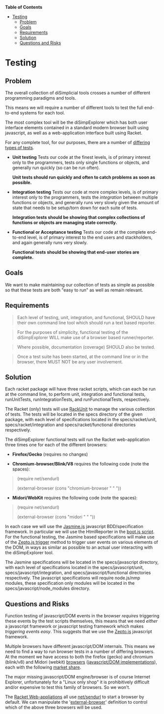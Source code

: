 **Table of Contents**

  - [Testing](#testing)
    - [Problem](#problem)
    - [Goals](#goals)
    - [Requirements](#requirements)
    - [Solution](#solution)
    - [Questions and Risks](#questions-and-risks)

<!--- END TOC -->

# Testing

## Problem

The overall collection of diSimplicial tools crosses a number of 
different programming paradigms and tools.

This means we will require a number of different tools to test the full 
end-to-end systems for each tool.

The most complex tool will be the diSimpExplorer which has both user 
interface elements contained in a standard modern browser built using 
javascript, as well as a web-application interface built using Racket.

For any complete tool, for our purposes, there are a number of 
[differing types of 
tests](http://stackoverflow.com/questions/4904096/whats-the-difference-between-unit-functional-acceptance-and-integration-test).

  * **Unit testing** Tests our code at the finest levels, is of primary 
    interest only to the programmers, tests only single functions or 
    objects, and generally run quickly (so can be run often).

    **Unit tests should run quickly and often to catch problems as soon 
    as possible.**

  * **Integration testing** Tests our code at more complex levels, is of 
    primary interest only to the programmers, tests the *integration* 
    between multiple functions or objects, and generally runs very slowly 
    given the amount of state that needs to be setup/torn down for each 
    suite of tests.

    **Integration tests should be showing that complex collections of 
    functions or objects are managing state correctly.**

  * **Functional or Acceptance testing** Tests our code at the complete 
    end-to-end level, is of primary interest to the end users and 
    stackholders, and again generally runs very slowly.

    **Functional tests should be showing that end-user stories are 
    complete.**

## Goals

We want to make maintaining our collection of tests as simple as 
possible so that these tests are both "easy to run" as well as remain 
relevant.

## Requirements

> Each level of testing, unit, integration, and functional, SHOULD have 
> their own command line tool which should run a text based reporter.

> For the purposes of simplicity, functional testing of the 
> diSimpExplorer WILL make use of a browser based runner/reporter.

> Where possible, documentation (coverage) SHOULD also be tested.

> Once a test suite has been started, at the command line or in the 
> browser, there MUST NOT be any user involvement.

## Solution

Each racket package will have three racket scripts, which can each be 
run at the command line, to perform unit, integration and functional 
tests, runUnitTests, runIntegrationTests, and runFunctionalTests, 
respectively.

The Racket (only) tests will use 
[RackUnit](http://docs.racket-lang.org/rackunit/) to manage the various 
collection of tests. The tests will be located in the specs directory of 
the given package, with each level of specifications located in the 
specs/racket/unit, specs/racket/integration and specs/racket/functional 
directories respectively.

The diSimpExplorer functional tests will run the Racket web-application 
three times one for each of the different browsers:

  * **Firefox/Gecko** (requires no changes)

  * **Chromium-browser/Blink/V8** requires the following code (note the 
    spaces):
    
> (require net/sendurl)
>
> (external-browser (cons "chromium-browser " " "))

  * **Midori/WebKit** requires the following code (note the spaces):

> (require net/sendurl)
>
> (external-browser (cons "midori " " "))

In each case we will use the [Jasmine.js](http://jasmine.github.io/) 
javascript BDD/specification framework. In particular we will use the 
HtmlReporter in the [boot.js 
script](http://jasmine.github.io/2.4/boot.html). For the functional 
testing, the Jasmine based specifications will make use of the [Zepto.js 
trigger](http://zeptojs.com/#trigger) method to trigger user events on 
various elements of the DOM, in ways as similar as possible to an actual 
user interacting with the diSimpExplorer tool.

The Jasmine specifications will be located in the specs/javascript 
directory, with each level of specifications located in the 
specs/javascript/unit, specs/javascript/integration, and 
specs/javascript/functional directories respectively. The javascript 
specifications will require node.js/nmp modules, these specification 
only modules will be located in the specs/javascript/node_modules 
directory.

## Questions and Risks

Function testing of javascript/DOM events in the browser *requires* 
triggering these events by the test scripts themselves, this means that 
we need *either* a javascript framework or javascript testing framework 
which makes *triggering events easy*. This suggests that we use the 
[Zepto.js](http://zeptojs.com/) javascript framework. 

Multiple browsers have different javascript/DOM internals. This means we 
need to find a way to run browser tests in a number of differing 
browsers. At the moment we have access to both the firefox (gecko) and 
chromium (blink/v8) and Midori (webkit) 
[browsers](https://help.ubuntu.com/community/WebBrowsers) 
([javascript/DOM 
implementations](https://en.wikipedia.org/wiki/Comparison_of_layout_engines_%28ECMAScript%29)), 
each with the following [market 
share](https://www.netmarketshare.com/browser-market-share.aspx?qprid=2&qpcustomd=0). 

The major missing javascript/DOM engine/browser is of course Internet 
Explorer, unfortunately for a "Linux only shop" it is prohibitively 
difficult and/or expensive to test this family of browsers. So we won't.

The [Racket Web-appliations](https://docs.racket-lang.org/web-server/) 
all use [net/sendurl](https://docs.racket-lang.org/net/sendurl.html) to 
start a browser by default. We can manipulate the 
'[external-browser](https://docs.racket-lang.org/net/sendurl.html#%28def._%28%28lib._net%2Fsendurl..rkt%29._external-browser%29%29)' 
definition to control which of the above three browsers will be used.
